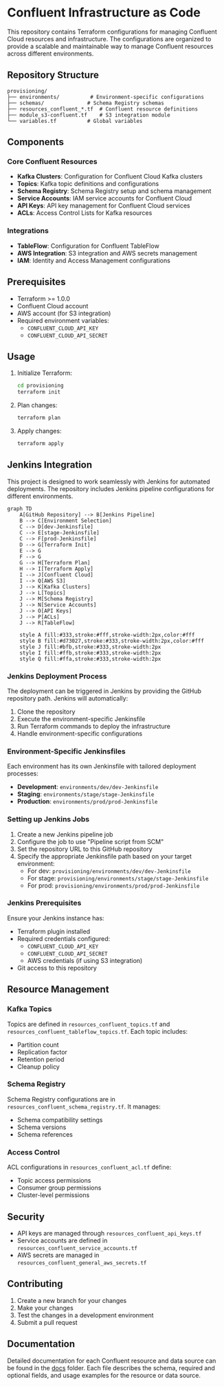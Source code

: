 # Confluent Infrastructure as Code

This repository contains Terraform configurations for managing Confluent Cloud resources and infrastructure. The configurations are organized to provide a scalable and maintainable way to manage Confluent resources across different environments.

## Repository Structure

```
provisioning/
├── environments/          # Environment-specific configurations
├── schemas/              # Schema Registry schemas
├── resources_confluent_*.tf  # Confluent resource definitions
├── module_s3-confluent.tf    # S3 integration module
└── variables.tf          # Global variables
```

## Components

### Core Confluent Resources
- **Kafka Clusters**: Configuration for Confluent Cloud Kafka clusters
- **Topics**: Kafka topic definitions and configurations
- **Schema Registry**: Schema Registry setup and schema management
- **Service Accounts**: IAM service accounts for Confluent Cloud
- **API Keys**: API key management for Confluent Cloud services
- **ACLs**: Access Control Lists for Kafka resources

### Integrations
- **TableFlow**: Configuration for Confluent TableFlow
- **AWS Integration**: S3 integration and AWS secrets management
- **IAM**: Identity and Access Management configurations

## Prerequisites

- Terraform >= 1.0.0
- Confluent Cloud account
- AWS account (for S3 integration)
- Required environment variables:
  - `CONFLUENT_CLOUD_API_KEY`
  - `CONFLUENT_CLOUD_API_SECRET`

## Usage

1. Initialize Terraform:
   ```bash
   cd provisioning
   terraform init
   ```

2. Plan changes:
   ```bash
   terraform plan
   ```

3. Apply changes:
   ```bash
   terraform apply
   ```

## Jenkins Integration

This project is designed to work seamlessly with Jenkins for automated deployments. The repository includes Jenkins pipeline configurations for different environments.

```mermaid
graph TD
    A[GitHub Repository] --> B[Jenkins Pipeline]
    B --> C[Environment Selection]
    C --> D[dev-Jenkinsfile]
    C --> E[stage-Jenkinsfile]
    C --> F[prod-Jenkinsfile]
    D --> G[Terraform Init]
    E --> G
    F --> G
    G --> H[Terraform Plan]
    H --> I[Terraform Apply]
    I --> J[Confluent Cloud]
    I --> Q[AWS S3]
    J --> K[Kafka Clusters]
    J --> L[Topics]
    J --> M[Schema Registry]
    J --> N[Service Accounts]
    J --> O[API Keys]
    J --> P[ACLs]
    J --> R[TableFlow]
    
    style A fill:#333,stroke:#fff,stroke-width:2px,color:#fff
    style B fill:#d73027,stroke:#333,stroke-width:2px,color:#fff
    style J fill:#bfb,stroke:#333,stroke-width:2px
    style I fill:#ffb,stroke:#333,stroke-width:2px
    style Q fill:#ffa,stroke:#333,stroke-width:2px
```

### Jenkins Deployment Process

The deployment can be triggered in Jenkins by providing the GitHub repository path. Jenkins will automatically:
1. Clone the repository
2. Execute the environment-specific Jenkinsfile
3. Run Terraform commands to deploy the infrastructure
4. Handle environment-specific configurations

### Environment-Specific Jenkinsfiles

Each environment has its own Jenkinsfile with tailored deployment processes:

- **Development**: `environments/dev/dev-Jenkinsfile`
- **Staging**: `environments/stage/stage-Jenkinsfile`
- **Production**: `environments/prod/prod-Jenkinsfile`

### Setting up Jenkins Jobs

1. Create a new Jenkins pipeline job
2. Configure the job to use "Pipeline script from SCM"
3. Set the repository URL to this GitHub repository
4. Specify the appropriate Jenkinsfile path based on your target environment:
   - For dev: `provisioning/environments/dev/dev-Jenkinsfile`
   - For stage: `provisioning/environments/stage/stage-Jenkinsfile`
   - For prod: `provisioning/environments/prod/prod-Jenkinsfile`

### Jenkins Prerequisites

Ensure your Jenkins instance has:
- Terraform plugin installed
- Required credentials configured:
  - `CONFLUENT_CLOUD_API_KEY`
  - `CONFLUENT_CLOUD_API_SECRET`
  - AWS credentials (if using S3 integration)
- Git access to this repository

## Resource Management

### Kafka Topics
Topics are defined in `resources_confluent_topics.tf` and `resources_confluent_tableflow_topics.tf`. Each topic includes:
- Partition count
- Replication factor
- Retention period
- Cleanup policy

### Schema Registry
Schema Registry configurations are in `resources_confluent_schema_registry.tf`. It manages:
- Schema compatibility settings
- Schema versions
- Schema references

### Access Control
ACL configurations in `resources_confluent_acl.tf` define:
- Topic access permissions
- Consumer group permissions
- Cluster-level permissions

## Security

- API keys are managed through `resources_confluent_api_keys.tf`
- Service accounts are defined in `resources_confluent_service_accounts.tf`
- AWS secrets are managed in `resources_confluent_general_aws_secrets.tf`

## Contributing

1. Create a new branch for your changes
2. Make your changes
3. Test the changes in a development environment
4. Submit a pull request


## Documentation

Detailed documentation for each Confluent resource and data source can be found in the [docs](./docs) folder. Each file describes the schema, required and optional fields, and usage examples for the resource or data source.

